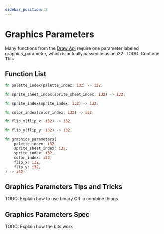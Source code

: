 ```yaml
---
sidebar_position: 2
---
```


# Graphics Parameters

Many functions from the [Draw Api](draw.md) require one parameter labeled graphics_parameter, which is actually passed in as an i32. TODO: Continue This

## Function List

```rust title="Generate a palette index parameter."
fn palette_index(palette_index: i32) -> i32;
```

```rust title="Generate a sprite sheet index parameter."
fn sprite_sheet_index(sprite_sheet_index: i32) -> i32;
```

```rust title="Generate a sprite index parameter."
fn sprite_index(sprite_index: i32) -> i32;
```

```rust title="Generate a color index parameter."
fn color_index(color_index: i32) -> i32;
```

```rust title="Generate a flip x-axis parameter."
fn flip_x(flip_x: i32) -> i32;
```

```rust title="Generate a flip y-axis parameter."
fn flip_y(flip_y: i32) -> i32;
```

```rust title="Generate a complete graphics parameter."
fn graphics_parameters(
    palette_index: i32,
    sprite_sheet_index: i32,
    sprite_index: i32,
    color_index: i32,
    flip_x: i32,
    flip_y: i32,
) -> i32;
```

## Graphics Parameters Tips and Tricks

TODO: Explain how to use binary OR to combine things

## Graphics Parameters Spec

TODO: Explain how the bits work